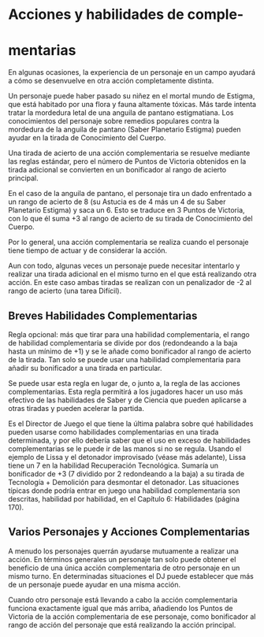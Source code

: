<h1 class="big-title">Acciones y habilidades de comple-</h1>
<h1>mentarias</h1>

En algunas ocasiones, la experiencia de un personaje en un campo ayudará a cómo se desenvuelve en otra acción completamente distinta.

Un personaje puede haber pasado su niñez en el mortal mundo de Estigma, que está habitado por una flora y fauna altamente tóxicas. Más tarde intenta tratar la mordedura letal de una anguila de pantano estigmatiana. Los conocimientos del personaje sobre remedios populares contra la mordedura de la anguila de pantano (Saber Planetario Estigma) pueden ayudar en la tirada de Conocimiento del Cuerpo.

Una tirada de acierto de una acción complementaria se resuelve mediante las reglas estándar, pero el número de Puntos de Victoria obtenidos en la tirada adicional se convierten en un bonificador al rango de acierto principal.

En el caso de la anguila de pantano, el personaje tira un dado enfrentado a un rango de acierto de 8 (su Astucia es de 4 más un 4 de su Saber Planetario Estigma) y saca un 6. Esto se traduce en 3 Puntos de Victoria, con lo que él suma +3 al rango de acierto de su tirada de Conocimiento del Cuerpo.

Por lo general, una acción complementaria se realiza cuando el personaje tiene tiempo de actuar y de considerar la acción.

Aun con todo, algunas veces un personaje puede necesitar intentarlo y realizar una tirada adicional en el mismo turno en el que está realizando otra acción. En este caso ambas tiradas se realizan con un penalizador de -2 al rango de acierto (una tarea Difícil).

## Breves Habilidades Complementarias

Regla opcional: más que tirar para una habilidad complementaria, el rango de habilidad complementaria se divide por dos (redondeando a la baja hasta un mínimo de +1) y se le añade como bonificador al rango de acierto de la tirada. Tan solo se puede usar una habilidad complementaria para añadir su bonificador a una tirada en particular.

Se puede usar esta regla en lugar de, o junto a, la regla de las acciones complementarias. Esta regla permitirá a los jugadores hacer un uso más efectivo de las habilidades de Saber y de Ciencia que pueden aplicarse a otras tiradas y pueden acelerar la partida.

Es el Director de Juego el que tiene la última palabra sobre qué habilidades pueden usarse como habilidades complementarias en una tirada determinada, y por ello debería saber que el uso en exceso de habilidades complementarias se le puede ir de las manos si no se regula. Usando el ejemplo de Lissa y el detonador improvisado (véase más adelante), Lissa tiene un 7 en la habilidad Recuperación Tecnológica. Sumaría un bonificador de +3 (7 dividido por 2 redondeando a la baja) a su tirada de Tecnología + Demolición para desmontar el detonador. Las situaciones típicas donde podría entrar en juego una habilidad complementaria son descritas, habilidad por habilidad, en el Capítulo 6: Habilidades (página 170).

## Varios Personajes y Acciones Complementarias

A menudo los personajes querrán ayudarse mutuamente a realizar una acción. En términos generales un personaje tan solo puede obtener el beneficio de una única acción complementaria de otro personaje en un mismo turno. En determinadas situaciones el DJ puede establecer que más de un personaje puede ayudar en una misma acción.

Cuando otro personaje está llevando a cabo la acción complementaria funciona exactamente igual que más arriba, añadiendo los Puntos de Victoria de la acción complementaria de ese personaje, como bonificador al rango de acción del personaje que está realizando la acción principal.
